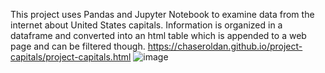 This project uses Pandas and Jupyter Notebook to examine data from the internet about United States capitals. Information is organized in a dataframe and converted into an html table which is appended to a web page and can be filtered though.
https://chaseroldan.github.io/project-capitals/project-capitals.html
![image](https://user-images.githubusercontent.com/61606603/137613436-501a255a-25d5-4dbf-a756-b72c92bad24d.png)
